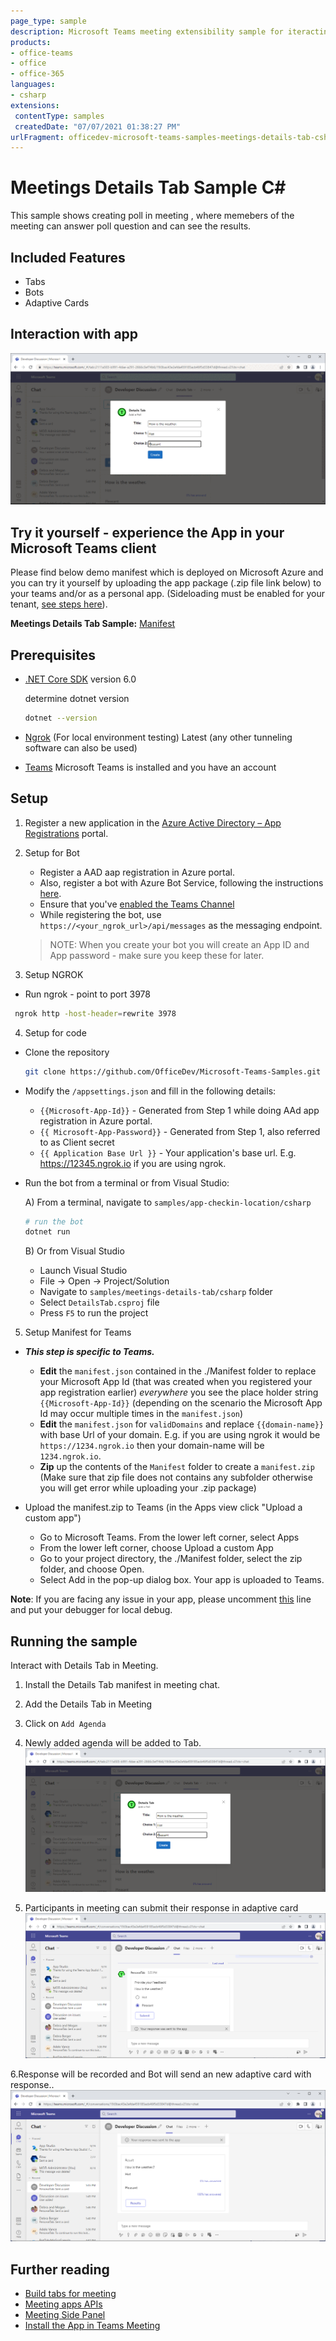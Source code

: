 ```yaml
---
page_type: sample
description: Microsoft Teams meeting extensibility sample for iteracting with In-meeting tabs and bots.
products:
- office-teams
- office
- office-365
languages:
- csharp
extensions:
 contentType: samples
 createdDate: "07/07/2021 01:38:27 PM"
urlFragment: officedev-microsoft-teams-samples-meetings-details-tab-csharp
---
```


# Meetings Details Tab Sample C#

This sample shows creating poll in meeting , where memebers of the meeting can answer poll question and can see the results.

## Included Features
* Tabs
* Bots
* Adaptive Cards

## Interaction with app

![image](DetailsTab/Images/DetailsTabModule.gif)

## Try it yourself - experience the App in your Microsoft Teams client
Please find below demo manifest which is deployed on Microsoft Azure and you can try it yourself by uploading the app package (.zip file link below) to your teams and/or as a personal app. (Sideloading must be enabled for your tenant, [see steps here](https://docs.microsoft.com/microsoftteams/platform/concepts/build-and-test/prepare-your-o365-tenant#enable-custom-teams-apps-and-turn-on-custom-app-uploading)).

**Meetings Details Tab Sample:** [Manifest](/samples/meetings-details-tab/csharp/demo-manifest/meetings-details-tab.zip)

## Prerequisites

- [.NET Core SDK](https://dotnet.microsoft.com/download) version 6.0

  determine dotnet version
  ```bash
  dotnet --version
  ```
- [Ngrok](https://ngrok.com/download) (For local environment testing) Latest (any other tunneling software can also be used)
  
- [Teams](https://teams.microsoft.com) Microsoft Teams is installed and you have an account

## Setup
1. Register a new application in the [Azure Active Directory – App Registrations](https://go.microsoft.com/fwlink/?linkid=2083908) portal.

2. Setup for Bot
	- Register a AAD aap registration in Azure portal.
	- Also, register a bot with Azure Bot Service, following the instructions [here](https://docs.microsoft.com/azure/bot-service/bot-service-quickstart-registration?view=azure-bot-service-3.0).
	- Ensure that you've [enabled the Teams Channel](https://docs.microsoft.com/azure/bot-service/channel-connect-teams?view=azure-bot-service-4.0)
	- While registering the bot, use `https://<your_ngrok_url>/api/messages` as the messaging endpoint.
    > NOTE: When you create your bot you will create an App ID and App password - make sure you keep these for later.
  
3. Setup NGROK
- Run ngrok - point to port 3978

```bash
 ngrok http -host-header=rewrite 3978
```

4. Setup for code

- Clone the repository

    ```bash
    git clone https://github.com/OfficeDev/Microsoft-Teams-Samples.git
    ```

- Modify the `/appsettings.json` and fill in the following details:
  - `{{Microsoft-App-Id}}` - Generated from Step 1 while doing AAd app registration in Azure portal.
  - `{{ Microsoft-App-Password}}` - Generated from Step 1, also referred to as Client secret
  - `{{ Application Base Url }}` - Your application's base url. E.g. https://12345.ngrok.io if you are using ngrok.

- Run the bot from a terminal or from Visual Studio:

  A) From a terminal, navigate to `samples/app-checkin-location/csharp`

  ```bash
  # run the bot
  dotnet run
  ```
  B) Or from Visual Studio
   - Launch Visual Studio
  - File -> Open -> Project/Solution
  - Navigate to `samples/meetings-details-tab/csharp` folder
  - Select `DetailsTab.csproj` file
  - Press `F5` to run the project

5. Setup Manifest for Teams
- __*This step is specific to Teams.*__
    - **Edit** the `manifest.json` contained in the ./Manifest folder to replace your Microsoft App Id (that was created when you registered your app registration earlier) *everywhere* you see the place holder string `{{Microsoft-App-Id}}` (depending on the scenario the Microsoft App Id may occur multiple times in the `manifest.json`)
    - **Edit** the `manifest.json` for `validDomains` and replace `{{domain-name}}` with base Url of your domain. E.g. if you are using ngrok it would be `https://1234.ngrok.io` then your domain-name will be `1234.ngrok.io`.
    - **Zip** up the contents of the `Manifest` folder to create a `manifest.zip` (Make sure that zip file does not contains any subfolder otherwise you will get error while uploading your .zip package)

- Upload the manifest.zip to Teams (in the Apps view click "Upload a custom app")
   - Go to Microsoft Teams. From the lower left corner, select Apps
   - From the lower left corner, choose Upload a custom App
   - Go to your project directory, the ./Manifest folder, select the zip folder, and choose Open.
   - Select Add in the pop-up dialog box. Your app is uploaded to Teams.

**Note**: If you are facing any issue in your app, please uncomment [this](https://github.com/OfficeDev/Microsoft-Teams-Samples/blob/main/samples/meetings-details-tab/csharp/DetailsTab/AdapterWithErrorHandler.cs#L25) line and put your debugger for local debug.

## Running the sample

Interact with Details Tab in Meeting.
1. Install the Details Tab manifest in meeting chat.
2. Add the Details Tab in Meeting
3. Click on `Add Agenda`
4. Newly added agenda will be added to Tab.
![image](DetailsTab/Images/addmcqquestion.png)

5. Participants in meeting can submit their response in adaptive card
![image](DetailsTab/Images/submitmcqresponse.png)

6.Response will be recorded and Bot will send an new adaptive card with response..
![image](DetailsTab/Images/resultmcq.png)

## Further reading

- [Build tabs for meeting](https://learn.microsoft.com/microsoftteams/platform/apps-in-teams-meetings/build-tabs-for-meeting?tabs=desktop)
- [Meeting apps APIs](https://learn.microsoft.com/microsoftteams/platform/apps-in-teams-meetings/meeting-apps-apis?tabs=dotnet)
- [Meeting Side Panel](https://learn.microsoft.com/microsoftteams/platform/sbs-meetings-sidepanel?tabs=vs)
- [Install the App in Teams Meeting](https://docs.microsoft.com/microsoftteams/platform/apps-in-teams-meetings/teams-apps-in-meetings?view=msteams-client-js-latest#meeting-lifecycle-scenarios)